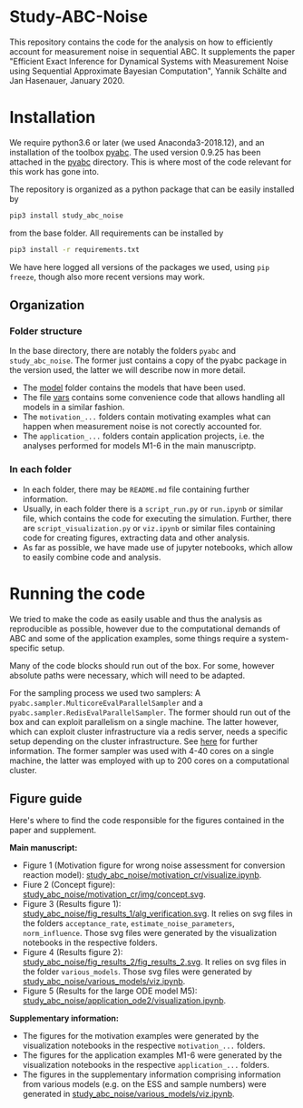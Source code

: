 # Study-ABC-Noise


This repository contains the code for the analysis on how to efficiently account for measurement noise in sequential ABC. It supplements the paper "Efficient Exact Inference for Dynamical Systems with Measurement Noise using Sequential Approximate Bayesian Computation", Yannik Schälte and Jan Hasenauer, January 2020.


# Installation


We require python3.6 or later (we used Anaconda3-2018.12), and an installation of the toolbox [pyabc](https://github.com/icb-dcm/pyabc). The used version 0.9.25 has been attached in the [pyabc](pyabc/) directory. This is where most of the code relevant for this work has gone into.

The repository is organized as a python package that can be easily installed by

```sh
pip3 install study_abc_noise
```

from the base folder. All requirements can be installed by

```sh
pip3 install -r requirements.txt
```

We have here logged all versions of the packages we used, using `pip freeze`, though also more recent versions may work.


## Organization


### Folder structure


In the base directory, there are notably the folders `pyabc` and `study_abc_noise`. The former just contains a copy of the pyabc package in the version used, the latter we will describe now in more detail.

* The [model](study_abc_noise/model) folder contains the models that have been used.
* The file [vars](study_abc_noise/vars.py) contains some convenience code that allows handling all models in a similar fashion.
* The ``motivation_...`` folders contain motivating examples what can happen when measurement noise is not corectly accounted for.
* The ``application_...`` folders contain application projects, i.e. the analyses performed for models M1-6 in the main manuscriptp.
 

### In each folder


* In each folder, there may be `README.md` file containing further information.
* Usually, in each folder there is a `script_run.py` or `run.ipynb` or similar file, which contains the code for executing the simulation. Further, there are `script_visualization.py` or `viz.ipynb` or similar files containing code for creating figures, extracting data and other analysis.
* As far as possible, we have made use of jupyter notebooks, which allow to easily combine code and analysis.


# Running the code


We tried to make the code as easily usable and thus the analysis as reproducible as possible, however due to the computational demands of ABC and some of the application examples, some things require a system-specific setup.

Many of the code blocks should run out of the box. For some, however absolute paths were necessary, which will need to be adapted.

For the sampling process we used two samplers: A `pyabc.sampler.MulticoreEvalParallelSampler` and a `pyabc.sampler.RedisEvalParallelSampler`. The former should run out of the box and can exploit parallelism on a single machine. The latter however, which can exploit cluster infrastructure via a redis server, needs a specific setup depending on the cluster infrastructure. See [here](https://pyabc.rtfd.io/en/latest/sampler.html) for further information. The former sampler was used with 4-40 cores on a single machine, the latter was employed with up to 200 cores on a computational cluster.


## Figure guide


Here's where to find the code responsible for the figures contained in the paper and supplement.

**Main manuscript:**

* Figure 1 (Motivation figure for wrong noise assessment for conversion reaction model): [study_abc_noise/motivation_cr/visualize.ipynb](study_abc_noise/motivation_cr/visualize.ipynb).
* Fiure 2 (Concept figure): [study_abc_noise/motivation_cr/img/concept.svg](study_abc_noise/motivation_cr/img/concept.svg).
* Figure 3 (Results figure 1): [study_abc_noise/fig_results_1/alg_verification.svg](study_abc_noise/fig_results_1/alg_verification.svg). It relies on svg files in the folders ``acceptance_rate``, ``estimate_noise_parameters``, ``norm_influence``. Those svg files were generated by the visualization notebooks in the respective folders.
* Figure 4 (Results figure 2): [study_abc_noise/fig_results_2/fig_results_2.svg](study_abc_noise/fig_results_2/fig_results_2.svg). It relies on svg files in the folder ``various_models``. Those svg files were generated by [study_abc_noise/various_models/viz.ipynb](study_abc_noise/various_models/viz.ipynb).
* Figure 5 (Results for the large ODE model M5): [study_abc_noise/application_ode2/visualization.ipynb](study_abc_noise/application_ode2/visualization.ipynb).


**Supplementary information:**

* The figures for the motivation examples were generated by the visualization notebooks in the respective ``motivation_...`` folders.
* The figures for the application examples M1-6 were generated by the visualization notebooks in the respective ``application_...`` folders.
* The figures in the supplementary information comprising information from various models (e.g. on the ESS and sample numbers) were generated in [study_abc_noise/various_models/viz.ipynb](study_abc_noise/various_models/viz.ipynb).
